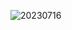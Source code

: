 ![20230716](https://github.com/touzishizheng/300w_in_stock_market/assets/136185373/4613c546-0850-47d0-9f46-8376087085ce)
